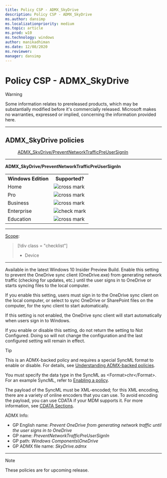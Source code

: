 ```yaml
---
title: Policy CSP - ADMX_SkyDrive
description: Policy CSP - ADMX_SkyDrive
ms.author: dansimp
ms.localizationpriority: medium
ms.topic: article
ms.prod: w10
ms.technology: windows
author: manikadhiman
ms.date: 12/08/2020
ms.reviewer: 
manager: dansimp
---
```


# Policy CSP - ADMX_SkyDrive
> [!WARNING]
> Some information relates to prereleased products, which may be substantially modified before it's commercially released. Microsoft makes no warranties, expressed or implied, concerning the information provided here.

<hr/>

<!--Policies-->
## ADMX_SkyDrive policies  

<dl>
  <dd>
    <a href="#admx-skydrive-preventnetworktrafficpreusersignin">ADMX_SkyDrive/PreventNetworkTrafficPreUserSignIn</a>
  </dd>
</dl>


<hr/>

<!--Policy-->
<a href="" id="admx-skydrive-preventnetworktrafficpreusersignin"></a>**ADMX_SkyDrive/PreventNetworkTrafficPreUserSignIn**  

<!--SupportedSKUs-->
<table>
<tr>
    <th>Windows Edition</th>
    <th>Supported?</th>
</tr>
<tr>
    <td>Home</td>
    <td><img src="images/crossmark.png" alt="cross mark" /></td>
</tr>
<tr>
    <td>Pro</td>
    <td><img src="images/crossmark.png" alt="cross mark" /></td>
</tr>
<tr>
    <td>Business</td>
    <td><img src="images/crossmark.png" alt="cross mark" /></td>
</tr>
<tr>
    <td>Enterprise</td>
    <td><img src="images/checkmark.png" alt="check mark" /></td>
</tr>
<tr>
    <td>Education</td>
    <td><img src="images/crossmark.png" alt="cross mark" /></td>
</tr>
</table>

<!--/SupportedSKUs-->
<hr/>

<!--Scope-->
[Scope](./policy-configuration-service-provider.md#policy-scope):

> [!div class = "checklist"]
> * Device

<hr/>

<!--/Scope-->
<!--Description-->
Available in the latest Windows 10 Insider Preview Build. Enable this setting to prevent the OneDrive sync client (OneDrive.exe) from generating network traffic (checking for updates, etc.) until the user signs in to OneDrive or starts syncing files to the local computer.

If you enable this setting, users must sign in to the OneDrive sync client on the local computer, or select to sync OneDrive or SharePoint files on the computer, for the sync client to start automatically.

If this setting is not enabled, the OneDrive sync client will start automatically when users sign in to Windows.

If you enable or disable this setting, do not return the setting to Not Configured. Doing so will not change the configuration and the last configured setting will remain in effect.

<!--/Description-->
> [!TIP]
> This is an ADMX-backed policy and requires a special SyncML format to enable or disable. For details, see [Understanding ADMX-backed policies](./understanding-admx-backed-policies.md).
> 
> You must specify the data type in the SyncML as &lt;Format&gt;chr&lt;/Format&gt;. For an example SyncML, refer to [Enabling a policy](./understanding-admx-backed-policies.md#enabling-a-policy).
> 
> The payload of the SyncML must be XML-encoded; for this XML encoding, there are a variety of online encoders that you can use. To avoid encoding the payload, you can use CDATA if your MDM supports it. For more information, see [CDATA Sections](http://www.w3.org/TR/REC-xml/#sec-cdata-sect).

<!--ADMXBacked-->
ADMX Info:  
-   GP English name: *Prevent OneDrive from generating network traffic until the user signs in to OneDrive*
-   GP name: *PreventNetworkTrafficPreUserSignIn*
-   GP path: *Windows Components\OneDrive*
-   GP ADMX file name: *SkyDrive.admx*

<!--/ADMXBacked-->
<!--/Policy-->
<hr/>

> [!NOTE]
> These policies are for upcoming release.

<!--/Policies-->

